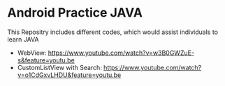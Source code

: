 # Android Practice JAVA

This Repositry includes different codes, which would assist individuals to learn JAVA

- WebView: https://www.youtube.com/watch?v=w3B0GWZuE-s&feature=youtu.be
- CustomListView with Search: https://www.youtube.com/watch?v=o1CdGxvLHDU&feature=youtu.be
